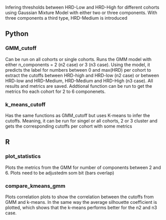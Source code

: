 Infering thresholds between HRD-Low and HRD-High for different cohorts using Gaussian Mixture Model with either two or three components. 
With three components a third type, HRD-Medium is introduced


## Python
### GMM_cutoff
Can be run on all cohorts or single cohorts. Runs the GMM model with either n_components = 2 (n2 case) or 3 (n3 case). Using the model, it predicts the label for numbers between 0 and max(HRD) per cohort to extract the cutoffs between HRD-high and HRD-low (n2 case) or between HRD-low and HRD-Medium, HRD-Medium and HRD-High (n3 case). All results and metrics are saved. Addtional function can be run to get the metrics fro each cohort for 2 to 6 componenets.

### k_means_cutoff
Has the same functions as GMM_cutoff but uses K-means to infer the cutoffs. Meaning, it can be run for singel or all cohorts, 2 or 3 cluster and gets the corresponding cutoffs per cohort with some metrics

## R

### plot_statistics
Plots the metrics from the GMM for number of components between 2 and 6. Plots need to be adjustedm som bit (bars overlap)

### compare_kmeans_gmm
Plots correlation plots to show the correlation between the cutoffs from GMM and k-means. In the same way the average silhouette coefficient is plotted, which shows that the k-means performs better for the n2 and n3 case.
